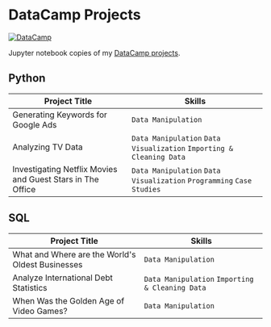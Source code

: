 # DataCamp Projects

[![DataCamp](https://external-content.duckduckgo.com/iu/?u=https%3A%2F%2Ftse1.mm.bing.net%2Fth%3Fid%3DOIP.MvsWhZyDLB4hk0k3JECU5AHaCx%26pid%3DApi&f=1)](https://www.datacamp.com)

Jupyter notebook copies of my [DataCamp projects](https://www.datacamp.com/profile/jonmabale).

## Python

| Project Title                                              | Skills                                                                |
| ---------------------------------------------------------- | --------------------------------------------------------------------- |
| Generating Keywords for Google Ads                         | `Data Manipulation`                                                   |
| Analyzing TV Data                                          | `Data Manipulation` `Data Visualization` `Importing & Cleaning Data`  |
| Investigating Netflix Movies and Guest Stars in The Office | `Data Manipulation` `Data Visualization` `Programming` `Case Studies` |

## SQL

| Project Title                                    | Skills                                          |
| ------------------------------------------------ | ----------------------------------------------- |
| What and Where are the World's Oldest Businesses | `Data Manipulation`                             |
| Analyze International Debt Statistics            | `Data Manipulation` `Importing & Cleaning Data` |
| When Was the Golden Age of Video Games?          | `Data Manipulation`                             |
